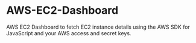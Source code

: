 # AWS-EC2-Dashboard
AWS EC2 Dashboard to fetch EC2 instance details using the AWS SDK for JavaScript and your AWS access and secret keys.
